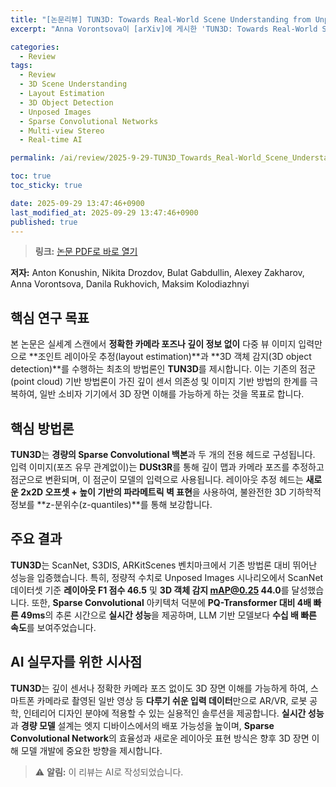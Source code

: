 ```yaml
---
title: "[논문리뷰] TUN3D: Towards Real-World Scene Understanding from Unposed Images"
excerpt: "Anna Vorontsova이 [arXiv]에 게시한 'TUN3D: Towards Real-World Scene Understanding from Unposed Images' 논문에 대한 자세한 리뷰입니다."

categories:
  - Review
tags:
  - Review
  - 3D Scene Understanding
  - Layout Estimation
  - 3D Object Detection
  - Unposed Images
  - Sparse Convolutional Networks
  - Multi-view Stereo
  - Real-time AI

permalink: /ai/review/2025-9-29-TUN3D_Towards_Real-World_Scene_Understanding_from_Unposed_Images/

toc: true
toc_sticky: true

date: 2025-09-29 13:47:46+0900
last_modified_at: 2025-09-29 13:47:46+0900
published: true
---
```

> **링크:** [논문 PDF로 바로 열기](https://arxiv.org/abs/2509.21388)

**저자:** Anton Konushin, Nikita Drozdov, Bulat Gabdullin, Alexey Zakharov, Anna Vorontsova, Danila Rukhovich, Maksim Kolodiazhnyi



## 핵심 연구 목표
본 논문은 실세계 스캔에서 **정확한 카메라 포즈나 깊이 정보 없이** 다중 뷰 이미지 입력만으로 **조인트 레이아웃 추정(layout estimation)**과 **3D 객체 감지(3D object detection)**를 수행하는 최초의 방법론인 **TUN3D**를 제시합니다. 이는 기존의 점군(point cloud) 기반 방법론이 가진 깊이 센서 의존성 및 이미지 기반 방법의 한계를 극복하여, 일반 소비자 기기에서 3D 장면 이해를 가능하게 하는 것을 목표로 합니다.

## 핵심 방법론
**TUN3D**는 **경량의 Sparse Convolutional 백본**과 두 개의 전용 헤드로 구성됩니다. 입력 이미지(포즈 유무 관계없이)는 **DUSt3R**를 통해 깊이 맵과 카메라 포즈를 추정하고 점군으로 변환되며, 이 점군이 모델의 입력으로 사용됩니다. 레이아웃 추정 헤드는 **새로운 2x2D 오프셋 + 높이 기반의 파라메트릭 벽 표현**을 사용하여, 불완전한 3D 기하학적 정보를 **z-분위수(z-quantiles)**를 통해 보강합니다.

## 주요 결과
**TUN3D**는 ScanNet, S3DIS, ARKitScenes 벤치마크에서 기존 방법론 대비 뛰어난 성능을 입증했습니다. 특히, 정량적 수치로 Unposed Images 시나리오에서 ScanNet 데이터셋 기준 **레이아웃 F1 점수 46.5** 및 **3D 객체 감지 mAP@0.25 44.0**를 달성했습니다. 또한, **Sparse Convolutional** 아키텍처 덕분에 **PQ-Transformer 대비 4배 빠른 49ms**의 추론 시간으로 **실시간 성능**을 제공하며, LLM 기반 모델보다 **수십 배 빠른 속도**를 보여주었습니다.

## AI 실무자를 위한 시사점
**TUN3D**는 깊이 센서나 정확한 카메라 포즈 없이도 3D 장면 이해를 가능하게 하여, 스마트폰 카메라로 촬영된 일반 영상 등 **다루기 쉬운 입력 데이터**만으로 AR/VR, 로봇 공학, 인테리어 디자인 분야에 적용할 수 있는 실용적인 솔루션을 제공합니다. **실시간 성능**과 **경량 모델** 설계는 엣지 디바이스에서의 배포 가능성을 높이며, **Sparse Convolutional Network**의 효율성과 새로운 레이아웃 표현 방식은 향후 3D 장면 이해 모델 개발에 중요한 방향을 제시합니다.

> ⚠️ **알림:** 이 리뷰는 AI로 작성되었습니다.